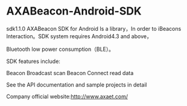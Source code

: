 # AXABeacon-Android-SDK

sdk1.1.0 AXABeacon SDK for Android Is a library，In order to iBeacons Interaction。SDK system requires Android4.3 and above，

Bluetooth low power consumption（BLE）。

SDK features include:

Beacon Broadcast scan Beacon Connect read data

See the API documentation and sample projects in detail

Company official website:http://www.axaet.com/

